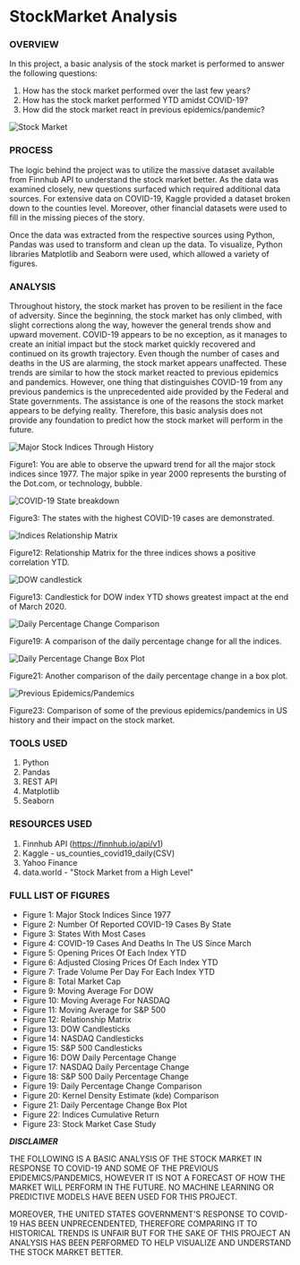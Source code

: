 # StockMarket Analysis

### OVERVIEW
In this project, a basic analysis of the stock market is performed to answer the following questions:

1. How has the stock market performed over the last few years?
2. How has the stock market performed YTD amidst COVID-19?
3. How did the stock market react in previous epidemics/pandemic?

![Stock Market](Figures/stockmarket.jpg)

### PROCESS
The logic behind the project was to utilize the massive dataset available from Finnhub API to understand the stock market better. As the data was examined closely, new questions surfaced which required additional data sources. For extensive data on COVID-19, Kaggle provided a dataset broken down to the counties level. Moreover, other financial datasets were used to fill in the missing pieces of the story.

Once the data was extracted from the respective sources using Python, Pandas was used to transform and clean up the data. To visualize, Python libraries Matplotlib and Seaborn were used, which allowed a variety of figures.

### ANALYSIS
Throughout history, the stock market has proven to be resilient in the face of adversity. Since the beginning, the stock market has only climbed, with slight corrections along the way, however the general trends show and upward movement. COVID-19 appears to be no exception, as it manages to create an initial impact but the stock market quickly recovered and continued on its growth trajectory. Even though the number of cases and deaths in the US are alarming, the stock market appears unaffected. These trends are similar to how the stock market reacted to previous epidemics and pandemics. However, one thing that distinguishes COVID-19 from any previous pandemics is the unprecedented aide provided by the Federal and State governments. The assistance is one of the reasons the stock market appears to be defying reality. Therefore, this basic analysis does not provide any foundation to predict how the stock market will perform in the future.

![Major Stock Indices Through History](Figures/Figure1.png)

Figure1: You are able to observe the upward trend for all the major stock indices since 1977. The major spike in year 2000 represents the bursting of the Dot.com, or technology, bubble.

![COVID-19 State breakdown](Figures/Figure3.png)

Figure3: The states with the highest COVID-19 cases are demonstrated.

![Indices Relationship Matrix](Figures/Figure12.png)

Figure12: Relationship Matrix for the three indices shows a positive correlation YTD.

![DOW candlestick](Figures/Figure13.png)

Figure13: Candlestick for DOW index YTD shows greatest impact at the end of March 2020.

![Daily Percentage Change Comparison](Figures/Figure19.png)

Figure19: A comparison of the daily percentage change for all the indices.

![Daily Percentage Change Box Plot](Figures/Figure21.png)

Figure21: Another comparison of the daily percentage change in a box plot.

![Previous Epidemics/Pandemics](Figures/Figure23.png)

Figure23: Comparison of some of the previous epidemics/pandemics in US history and their impact on the stock market.

### TOOLS USED
1. Python
2. Pandas
3. REST API
4. Matplotlib
5. Seaborn

### RESOURCES USED
1. Finnhub API (https://finnhub.io/api/v1)
2. Kaggle - us_counties_covid19_daily(CSV)
3. Yahoo Finance
4. data.world - "Stock Market from a High Level"

### FULL LIST OF FIGURES
 * Figure 1: Major Stock Indices Since 1977
 * Figure 2: Number Of Reported COVID-19 Cases By State
 * Figure 3: States With Most Cases
 * Figure 4: COVID-19 Cases And Deaths In The US Since March
 * Figure 5: Opening Prices Of Each Index YTD
 * Figure 6: Adjusted Closing Prices Of Each Index YTD
 * Figure 7: Trade Volume Per Day For Each Index YTD
 * Figure 8: Total Market Cap
 * Figure 9: Moving Average For DOW
 * Figure 10: Moving Average For NASDAQ
 * Figure 11: Moving Average for S&P 500
 * Figure 12: Relationship Matrix
 * Figure 13: DOW Candlesticks
 * Figure 14: NASDAQ Candlesticks
 * Figure 15: S&P 500 Candlesticks
 * Figure 16: DOW Daily Percentage Change
 * Figure 17: NASDAQ Daily Percentage Change
 * Figure 18: S&P 500 Daily Percentage Change
 * Figure 19: Daily Percentage Change Comparison
 * Figure 20: Kernel Density Estimate (kde) Comparison
 * Figure 21: Daily Percentage Change Box Plot
 * Figure 22: Indices Cumulative Return
 * Figure 23: Stock Market Case Study

***DISCLAIMER***

THE FOLLOWING IS A BASIC ANALYSIS OF THE STOCK MARKET IN RESPONSE TO COVID-19 AND SOME OF THE PREVIOUS EPIDEMICS/PANDEMICS, HOWEVER IT IS NOT A FORECAST OF HOW THE MARKET WILL PERFORM IN THE FUTURE. NO MACHINE LEARNING OR PREDICTIVE MODELS HAVE BEEN USED FOR THIS PROJECT.

MOREOVER, THE UNITED STATES GOVERNMENT'S RESPONSE TO COVID-19 HAS BEEN UNPRECENDENTED, THEREFORE COMPARING IT TO HISTORICAL TRENDS IS UNFAIR BUT FOR THE SAKE OF THIS PROJECT AN ANALYSIS HAS BEEN PERFORMED TO HELP VISUALIZE AND UNDERSTAND THE STOCK MARKET BETTER.
